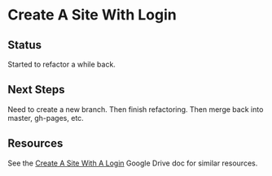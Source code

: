 # Create A Site With Login

## Status
Started to refactor a while back.

## Next Steps
Need to create a new branch. 
Then finish refactoring.
Then merge back into master, gh-pages, etc.

## Resources
See the [Create A Site With A Login](https://docs.google.com/document/d/1uA8SXBV65Ucnd79o73PhAvOfTnEMu8eh16dBXjTcCMs/edit#heading=h.s7xorw98gugk) Google Drive doc for similar resources.